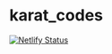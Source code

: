 # karat_codes

[![Netlify Status](https://api.netlify.com/api/v1/badges/f41bf6a2-4430-44a4-aa76-20d8e0489a71/deploy-status)](https://app.netlify.com/sites/karatsidhu/deploys)
